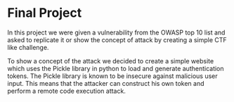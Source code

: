 # Final Project
In this project we were given a vulnerability from the OWASP top 10 list and asked to replicate it or show the concept of attack by
creating a simple CTF like challenge.

To show a concept of the attack we decided to create a simple website which uses the Pickle library in python to load and generate
authentication tokens. The Pickle library is known to be insecure against malicious user input. This means that the attacker can
construct his own token and perform a remote code execution attack.

